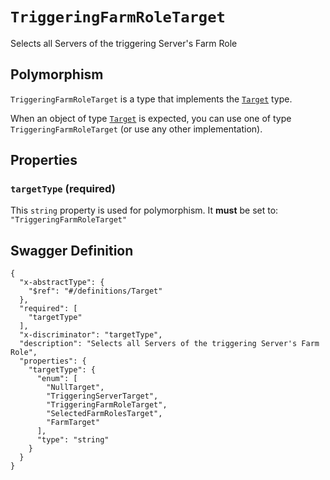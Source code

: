 # `TriggeringFarmRoleTarget` #

Selects all Servers of the triggering Server's Farm Role

## Polymorphism ##

`TriggeringFarmRoleTarget` is a type that implements the [`Target`](./../definitions/Target.mkd) type.

When an object of type [`Target`](./../definitions/Target.mkd) is expected, you can use one of type `TriggeringFarmRoleTarget`
(or use any other implementation).




## Properties ##

### `targetType` (required) ###




This `string` property is used for polymorphism. It **must** be set to: `"TriggeringFarmRoleTarget"`





## Swagger Definition ##

    {
      "x-abstractType": {
        "$ref": "#/definitions/Target"
      }, 
      "required": [
        "targetType"
      ], 
      "x-discriminator": "targetType", 
      "description": "Selects all Servers of the triggering Server's Farm Role", 
      "properties": {
        "targetType": {
          "enum": [
            "NullTarget", 
            "TriggeringServerTarget", 
            "TriggeringFarmRoleTarget", 
            "SelectedFarmRolesTarget", 
            "FarmTarget"
          ], 
          "type": "string"
        }
      }
    }
